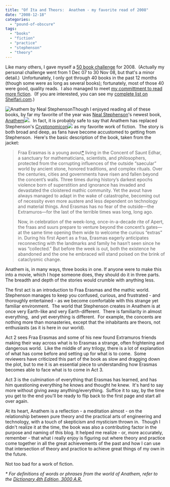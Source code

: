 ```yaml
---
title: "Of Ita and Theors:  Anathem - my favorite read of 2008"
date: "2008-12-18"
categories: 
  - "pound-of-obscure"
tags: 
  - "books"
  - "fiction"
  - "practice"
  - "stephenson"
  - "theory"
---
```


Like many others, I gave myself a [50 book challenge](http://www.google.com/search?q=50+book+challenge) for 2008.  (Actually my personal challenge went from 1 Dec 07 to 30 Nov 08, but that's a minor detail.)  Unfortunately, I only got through 40 books in the past 12 months (though some were as long as several books); fortunately, most of those 40 were good, quality reads.  I also managed to meet [my committment to read more fiction](http://nsl.gbrettmiller.com/2007/books-books-and-more-books).  (If you are interested, you can see my [complete list on Shelfari.com](http://www.shelfari.com/groups/10773/discussions/44122/Brett-Miller-s-50-Book-Challenge#362479).)

![Anathem by Neal Stephenson](images/cvr_anathem.jpg "anathem")Though I enjoyed reading all of these books, by far my favorite of the year was [Neal Stephenson](http://www.nealstephenson.com/)'s newest book, [Anathem](http://www.amazon.com/gp/product/0061474096?ie=UTF8&tag=gbrettmiller-20&linkCode=as2&camp=1789&creative=9325&creativeASIN=0061474096)![](http://www.assoc-amazon.com/e/ir?t=gbrettmiller-20&l=as2&o=1&a=0061474096).  In fact, it is probably safe to say that Anathem has replaced Stephenson's [Cryptonomicon](http://www.amazon.com/gp/product/0060512806?ie=UTF8&tag=gbrettmiller-20&linkCode=as2&camp=1789&creative=9325&creativeASIN=0060512806)![](http://www.assoc-amazon.com/e/ir?t=gbrettmiller-20&l=as2&o=1&a=0060512806) as my favorite work of fiction.  The story is both broad and deep, as fans have become accustomed to getting from Stephenson.  Here's the basic description of the book, taken from the jacket:

> Fraa Erasmas is a young avout[\*](#dictionary) living in the Concent of Saunt Edhar, a sanctuary for mathematicians, scientists, and philosophers, protected from the corrupting influences of the outside “saecular” world by ancient stone, honored traditions, and complex rituals. Over the centuries, cities and governments have risen and fallen beyond the concent’s walls. Three times during history’s darkest epochs violence born of superstition and ignorance has invaded and devastated the cloistered mathic community. Yet the avout have always managed to adapt in the wake of catastrophe, becoming out of necessity even more austere and less dependent on technology and material things. And Erasmas has no fear of the outside—the Extramuros—for the last of the terrible times was long, long ago.
> 
> Now, in celebration of the week-long, once-in-a-decade rite of Apert, the fraas and suurs prepare to venture beyond the concent’s gates—at the same time opening them wide to welcome the curious “extras” in. During his first Apert as a fraa, Erasmas eagerly anticipates reconnecting with the landmarks and family he hasn’t seen since he was “collected.” But before the week is out, both the existence he abandoned and the one he embraced will stand poised on the brink of cataclysmic change.

Anathem is, in many ways, three books in one. If anyone were to make this into a movie, which I hope someone does, they should do it in three parts.  The breadth and depth of the stories would crumble with anything less.

The first act is an introduction to Fraa Erasmas and the mathic world.  Stephenson manages to keep you confused, curious, and frustrated - and thoroughly entertained - as we become comfortable with this strange yet familiar environment.  The world that Stephenson creates in Anathem is at once very Earth-like and very Earth-different.  There is familiarity in almost everything,  and yet everything is different.  For example, the concents are nothing more than monasteries, except that the inhabitants are theors, not enthusiasts (as it is here in our world).

Act 2 sees Fraa Erasmas and some of his new found Extramuros friends making their way across what is to Erasmas a strange, often frightening and dangerous world.  Like the middle of any trilogy, there is a lot of explanation of what has come before and setting up for what is to come.  Some reviewers have criticized this part of the book as slow and dragging down the plot, but to me it is an essential piece to understanding how Erasmas becomes able to face what is to come in Act 3.

Act 3 is the culmination of everything that Erasmas has learned, and has him questioning everything he knows and thought he knew.  It's hard to say more without giving away anything/everything.  Suffice it to say, by the time you get to the end you'll be ready to flip back to the first page and start all over again.

At its heart, Anathem is a reflection - a meditation almost - on the relationship between pure theory and the practical arts of engineering and technology, with a touch of skepticism and mysticism thrown in.  Though I didn't realize it at the time, the book was also a contributing factor in the purpose and naming of this blog. It helped me realize - or, more accurately, remember - that what i really enjoy is figuring out where theory and practice come together in all the great achievements of the past and how I can use that intersection of theory and practice to achieve great things of my own in the future.

Not too bad for a work of fiction.

_\* For definitions of words or phrases from the world of Anathem, refer to the [Dictionary 4th Edition, 3000 A.R.](http://www.nealstephenson.com/anathem/dict.htm)_

